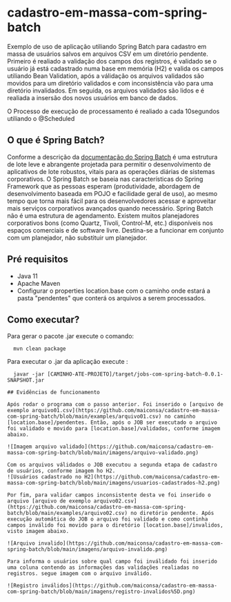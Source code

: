 # cadastro-em-massa-com-spring-batch
Exemplo de uso de aplicação utiliando Spring Batch para cadastro em massa de usuários salvos  em arquivos CSV em um diretório pendente. 
Primeiro é realiado a validação dos campos dos registros, é validado se o usuário já está cadastrado numa base em memória (H2) e valida os campos utiliando Bean Validation, após a válidação os arquivos validados são movidos para um diretório validados e com inconsistência vão para uma diretório invalidados.
Em seguida, os arquivos validados são lidos e é realiada a insersão dos novos usuários em banco de dados.

O Processo de execução de processamento é realiado a cada 10segundos utiliando o @Scheduled

## O que é Spring Batch?
Conforme a descrição da [documentação do Spring Batch](https://docs.spring.io/spring-batch/docs/current/reference/html/spring-batch-intro.html#spring-batch-intro) é uma estrutura de lote leve e abrangente projetada para permitir o desenvolvimento de aplicativos de lote robustos, vitais para as operações diárias de sistemas corporativos. O Spring Batch se baseia nas características do Spring Framework que as pessoas esperam (produtividade, abordagem de desenvolvimento baseada em POJO e facilidade geral de uso), ao mesmo tempo que torna mais fácil para os desenvolvedores acessar e aproveitar mais serviços corporativos avançados quando necessário. Spring Batch não é uma estrutura de agendamento. Existem muitos planejadores corporativos bons (como Quartz, Tivoli, Control-M, etc.) disponíveis nos espaços comerciais e de software livre. Destina-se a funcionar em conjunto com um planejador, não substituir um planejador.


## Pré requisitos

- Java 11
- Apache Maven
- Configurar o properties location.base com o caminho onde estará a pasta "pendentes" que conterá os arquivos a serem processados.

## Como executar?
Para gerar o pacote .jar execute o comando:

```bsh
  mvn clean package
```
Para executar o .jar da aplicação execute :
```bsh
  javar -jar [CAMINHO-ATE-PROJETO]/target/jobs-com-spring-batch-0.0.1-SNAPSHOT.jar

## Evidências de funcionamento

Após rodar o programa com o passo anterior. Foi inserido o [arquivo de exemplo arquivo01.csv](https://github.com/maiconsa/cadastro-em-massa-com-spring-batch/blob/main/examples/arquivo01.csv) no caminho [location.base]/pendentes. Então, após o JOB ser executado o arquivo foi validado e movido para [location.base]/validados, conforme imagem abaixo.

![Imagem arquivo validado](https://github.com/maiconsa/cadastro-em-massa-com-spring-batch/blob/main/imagens/arquivo-validado.png)

Com os arquivos válidados o JOB executou a segunda etapa de cadastro de usuários, conforme imagem ho H2.
![Usuários cadastrado no H2](https://github.com/maiconsa/cadastro-em-massa-com-spring-batch/blob/main/imagens/usuarios-cadastrados-h2.png)

Por fim, para validar campos inconsistente desta ve foi inserido o arquivo [arquivo de exemplo arquivo02.csv](https://github.com/maiconsa/cadastro-em-massa-com-spring-batch/blob/main/examples/arquivo02.csv) no diretório pendente. Após execução automática do JOB o arquivo foi validado e como continha campos inválido foi movido para o diretório [location.base]/invalidos, visto imagem abaixo.

![Arquivo invalido](https://github.com/maiconsa/cadastro-em-massa-com-spring-batch/blob/main/imagens/arquivo-invalido.png)

Para informa o usuários sobre qual campo foi inválidado foi inserido uma coluna contendo as informações das validações realiadas no registros. segue imagem com o arquivo inválido.

![Registro inválidos](https://github.com/maiconsa/cadastro-em-massa-com-spring-batch/blob/main/imagens/registro-invalidos%5D.png)



